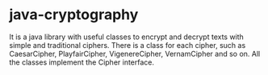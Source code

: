 # java-cryptography
It is a java library with useful classes to encrypt and decrypt texts with simple and traditional ciphers. There is a class for each cipher, such as CaesarCipher, PlayfairCipher, VigenereCipher, VernamCipher and so on.  All the classes implement the Cipher interface.
